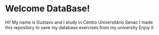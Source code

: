 # Welcome DataBase!

Hi! My name is Gustavo and I study in Centro Universitário Senac
I made this repository to save my database exercises from my university
Enjoy it
